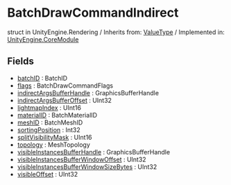 # BatchDrawCommandIndirect
struct in UnityEngine.Rendering
 / Inherits from: <a href="https://docs.unity3d.com/6000.1/Documentation/ScriptReference/ValueType.html">ValueType</a> / Implemented in: <a href="https://docs.unity3d.com/6000.1/Documentation/ScriptReference/UnityEngine.CoreModule.html">UnityEngine.CoreModule</a>

## Fields
- <a href="https://docs.unity3d.com/6000.1/Documentation/ScriptReference/BatchDrawCommandIndirect-batchID.html">batchID</a> : BatchID
- <a href="https://docs.unity3d.com/6000.1/Documentation/ScriptReference/BatchDrawCommandIndirect-flags.html">flags</a> : BatchDrawCommandFlags
- <a href="https://docs.unity3d.com/6000.1/Documentation/ScriptReference/BatchDrawCommandIndirect-indirectArgsBufferHandle.html">indirectArgsBufferHandle</a> : GraphicsBufferHandle
- <a href="https://docs.unity3d.com/6000.1/Documentation/ScriptReference/BatchDrawCommandIndirect-indirectArgsBufferOffset.html">indirectArgsBufferOffset</a> : UInt32
- <a href="https://docs.unity3d.com/6000.1/Documentation/ScriptReference/BatchDrawCommandIndirect-lightmapIndex.html">lightmapIndex</a> : UInt16
- <a href="https://docs.unity3d.com/6000.1/Documentation/ScriptReference/BatchDrawCommandIndirect-materialID.html">materialID</a> : BatchMaterialID
- <a href="https://docs.unity3d.com/6000.1/Documentation/ScriptReference/BatchDrawCommandIndirect-meshID.html">meshID</a> : BatchMeshID
- <a href="https://docs.unity3d.com/6000.1/Documentation/ScriptReference/BatchDrawCommandIndirect-sortingPosition.html">sortingPosition</a> : Int32
- <a href="https://docs.unity3d.com/6000.1/Documentation/ScriptReference/BatchDrawCommandIndirect-splitVisibilityMask.html">splitVisibilityMask</a> : UInt16
- <a href="https://docs.unity3d.com/6000.1/Documentation/ScriptReference/BatchDrawCommandIndirect-topology.html">topology</a> : MeshTopology
- <a href="https://docs.unity3d.com/6000.1/Documentation/ScriptReference/BatchDrawCommandIndirect-visibleInstancesBufferHandle.html">visibleInstancesBufferHandle</a> : GraphicsBufferHandle
- <a href="https://docs.unity3d.com/6000.1/Documentation/ScriptReference/BatchDrawCommandIndirect-visibleInstancesBufferWindowOffset.html">visibleInstancesBufferWindowOffset</a> : UInt32
- <a href="https://docs.unity3d.com/6000.1/Documentation/ScriptReference/BatchDrawCommandIndirect-visibleInstancesBufferWindowSizeBytes.html">visibleInstancesBufferWindowSizeBytes</a> : UInt32
- <a href="https://docs.unity3d.com/6000.1/Documentation/ScriptReference/BatchDrawCommandIndirect-visibleOffset.html">visibleOffset</a> : UInt32
